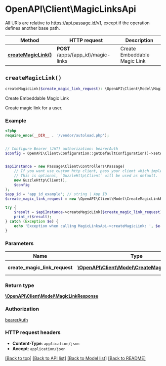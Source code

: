 # OpenAPI\Client\MagicLinksApi

All URIs are relative to https://api.passage.id/v1, except if the operation defines another base path.

| Method | HTTP request | Description |
| ------------- | ------------- | ------------- |
| [**createMagicLink()**](MagicLinksApi.md#createMagicLink) | **POST** /apps/{app_id}/magic-links | Create Embeddable Magic Link |


## `createMagicLink()`

```php
createMagicLink($create_magic_link_request): \OpenAPI\Client\Model\MagicLinkResponse
```

Create Embeddable Magic Link

Create magic link for a user.

### Example

```php
<?php
require_once(__DIR__ . '/vendor/autoload.php');


// Configure Bearer (JWT) authorization: bearerAuth
$config = OpenAPI\Client\Configuration::getDefaultConfiguration()->setAccessToken('YOUR_ACCESS_TOKEN');


$apiInstance = new Passage\Client\Controllers\Passage(
    // If you want use custom http client, pass your client which implements `GuzzleHttp\ClientInterface`.
    // This is optional, `GuzzleHttp\Client` will be used as default.
    new GuzzleHttp\Client(),
    $config
);
$app_id = 'app_id_example'; // string | App ID
$create_magic_link_request = new \OpenAPI\Client\Model\CreateMagicLinkRequest(); // \OpenAPI\Client\Model\CreateMagicLinkRequest | magic link request

try {
    $result = $apiInstance->createMagicLink($create_magic_link_request);
    print_r($result);
} catch (Exception $e) {
    echo 'Exception when calling MagicLinksApi->createMagicLink: ', $e->getMessage(), PHP_EOL;
}
```

### Parameters

| Name | Type | Description  | Notes |
| ------------- | ------------- | ------------- | ------------- |
| **create_magic_link_request** | [**\OpenAPI\Client\Model\CreateMagicLinkRequest**](../Model/CreateMagicLinkRequest.md)| magic link request | |

### Return type

[**\OpenAPI\Client\Model\MagicLinkResponse**](../Model/MagicLinkResponse.md)

### Authorization

[bearerAuth](../../README.md#bearerAuth)

### HTTP request headers

- **Content-Type**: `application/json`
- **Accept**: `application/json`

[[Back to top]](#) [[Back to API list]](../../README.md#endpoints)
[[Back to Model list]](../../README.md#models)
[[Back to README]](../../README.md)
